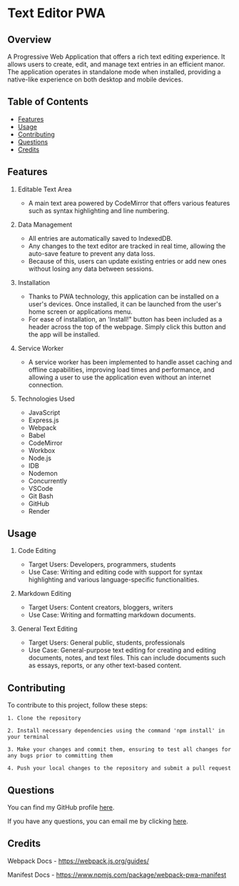 # Text Editor PWA

## Overview
A Progressive Web Application that offers a rich text editing experience. It allows users to create, edit, and manage text entries in an efficient manor. The application operates in standalone mode when installed, providing a native-like experience on both desktop and mobile devices.

## Table of Contents
- [Features](#features)
- [Usage](#usage)
- [Contributing](#contributing)
- [Questions](#questions)
- [Credits](#credits)

## Features

1. Editable Text Area

    * A main text area powered by CodeMirror that offers various features such as syntax highlighting and line numbering.

2. Data Management

    * All entries are automatically saved to IndexedDB.
    * Any changes to the text editor are tracked in real time, allowing the auto-save feature to prevent any data loss.
    * Because of this, users can update existing entries or add new ones without losing any data between sessions.

3. Installation

    * Thanks to PWA technology, this application can be installed on a user's devices. Once installed, it can be launched from the user's home screen or applications menu.
    * For ease of installation, an 'Install!" button has been included as a header across the top of the webpage. Simply click this button and the app will be installed.

4. Service Worker

    * A service worker has been implemented to handle asset caching and offline capabilities, improving load times and performance, and allowing a user to use the application even without an internet connection.

5. Technologies Used

    * JavaScript
    * Express.js
    * Webpack
    * Babel
    * CodeMirror
    * Workbox
    * Node.js
    * IDB
    * Nodemon
    * Concurrently
    * VSCode
    * Git Bash
    * GitHub
    * Render


## Usage

1. Code Editing
    
    * Target Users: Developers, programmers, students
    * Use Case: Writing and editing code with support for syntax highlighting and various language-specific functionalities.

2. Markdown Editing

    * Target Users: Content creators, bloggers, writers
    * Use Case: Writing and formatting markdown documents.

3. General Text Editing

    * Target Users: General public, students, professionals
    * Use Case: General-purpose text editing for creating and editing documents, notes, and text files. This can include documents such as essays, reports, or any other text-based content.

## Contributing

To contribute to this project, follow these steps:

    1. Clone the repository

    2. Install necessary dependencies using the command 'npm install' in your terminal

    3. Make your changes and commit them, ensuring to test all changes for any bugs prior to committing them

    4. Push your local changes to the repository and submit a pull request

## Questions

You can find my GitHub profile [here](https://www.github.com/JoshMassa). 

If you have any questions, you can email me by clicking [here](mailto:joshuamassapelletier@outlook.com).

## Credits

Webpack Docs - https://webpack.js.org/guides/

Manifest Docs - https://www.npmjs.com/package/webpack-pwa-manifest

